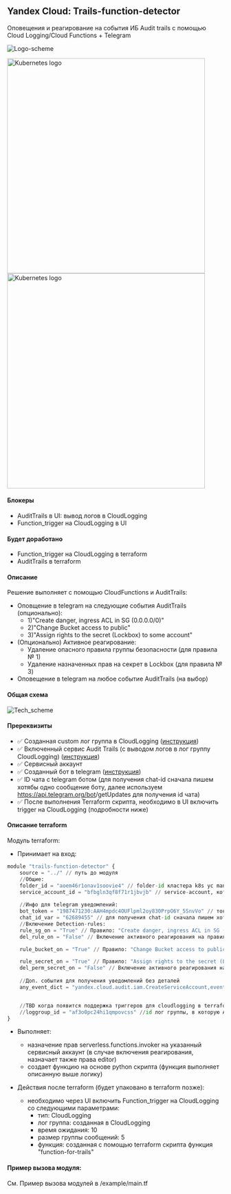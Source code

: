 ## Yandex Cloud: Trails-function-detector
Оповещения и реагирование на события ИБ Audit trails с помощью Cloud Logging/Cloud Functions + Telegram

![Logo-scheme](https://user-images.githubusercontent.com/85429798/132173603-0fde1851-2572-404a-82a0-33034e16d0ea.png)

<a href="https://kubernetes.io/">
    <img src="https://user-images.githubusercontent.com/85429798/132173624-89b9fc81-aea0-43ac-a30b-fc354ab3659c.png"
         alt="Kubernetes logo" title="Kubernetes" height="500" width="460" />
</a></br>

<a href="https://kubernetes.io/">
    <img src="https://user-images.githubusercontent.com/85429798/132173630-c34a6bd9-7e39-472e-8199-6a334fa0753d.png"
         alt="Kubernetes logo" title="Kubernetes" height="500" width="460" />
</a></br>



#### Блокеры
- AuditTrails в UI: вывод логов в CloudLogging
- Function_trigger на CloudLogging в UI

#### Будет доработано
- Function_trigger на CloudLogging в terraform 
- AuditTrails в terraform

#### Описание 
Решение выполняет c помощью CloudFunctions и AuditTrails:

- Оповщение в telegram на следующие события AuditTrails (опционально):
    - 1)"Create danger, ingress ACL in SG (0.0.0.0/0)"
    - 2)"Change Bucket access to public"
    - 3)"Assign rights to the secret (Lockbox) to some account"
- (Опционально) Активное реагирование:
    - Удаление опасного правила группы безопасности (для правила № 1)
    - Удаление назначенных прав на секрет в Lockbox (для правила № 3)
- Оповещение в telegram на любое событие AuditTrails (на выбор)

#### Общая схема 

![Tech_scheme](https://user-images.githubusercontent.com/85429798/132173681-8c32b75f-ebf5-4c98-ba5f-bc90ea482d07.png)

#### Пререквизиты
- :white_check_mark: Созданная custom лог группа в CloudLogging ([инструкция](https://cloud.yandex.ru/docs/logging/operations/create-group))
- :white_check_mark: Включенный сервис Audit Trails (с выводом логов в лог группу CloudLogging) ([инструкция](https://cloud.yandex.ru/docs/audit-trails/quickstart))
- :white_check_mark: Сервисный аккаунт
- :white_check_mark: Созданный бот в telegram ([инструкция](https://tlgrm.ru/docs/bots#kak-sozdat-bota))
- :white_check_mark: ID чата с telegram ботом (для получения chat-id сначала пишем хотябы одно сообщение боту, далее используем https://api.telegram.org/bot<token>/getUpdates для получения id чата)
- :white_check_mark: После выполнения Terraform скрипта, необходимо в UI включить trigger на CloudLogging (подробности ниже)


#### Описание terraform 
Модуль terraform:
- Принимает на вход: 

```Python
module "trails-function-detector" {
    source = "../" // путь до модуля
    //Общие:
    folder_id = "aoem46r1onav1soovie4" // folder-id кластера k8s yc managed-kubernetes cluster get --id <ID кластера> --format=json | jq  .folder_id
    service_account_id = "bfbgln3qf8f71r1jbvjb" // service-account, которому будут назначены права: serverless.functions.invoker
    
    //Инфо для telegram уведомлений:
    bot_token = "1987471230:AAH4mpdc4OUFlpml2oy830PrpO6Y_5SnvVo" // токен telegram бота для отправки уведомлений (Для того, чтобы получить токен https://proglib.io/p/telegram-bot)
    chat_id_var = "62689455" // для получения chat-id сначала пишем хоть одно сообщение боту, далее используем https://api.telegram.org/bot<token>/getUpdates для получения
    //Включение Detection-rules:
    rule_sg_on = "True" // Правило: "Create danger, ingress ACL in SG (0.0.0.0/0)" (если не требуется то выставить в False)
    del_rule_on = "False" // Включение активного реагирования на правило rule_sg_on: удаляет опасное правило группы безопасности

    rule_bucket_on = "True" // Правило: "Change Bucket access to public" (если не требуется то выставить в False)

    rule_secret_on = "True" // Правило: "Assign rights to the secret (Lockbox) to some account" (если не требуется то выставить в False)
    del_perm_secret_on = "False" // Включение активного реагирования на правило rule_secret_on: удаляет назначенные права на секрет в Lockbox
    
    //Доп. события для получения уведомлений без деталей
    any_event_dict = "yandex.cloud.audit.iam.CreateServiceAccount,event2" // оставить как есть, если не требуется, либо "yandex.cloud.audit.iam.CreateServiceAccount,event2", названия событий, можно получить https://cloud.yandex.ru/docs/audit-trails/concepts/events


    //TBD когда появится поддержка триггеров для cloudlogging в terraform
    //loggroup_id = "af3o0pc24hi1qmpovcss" //id лог группы, в которую AuditTrails пишет события (можно посмотреть в CloudLogging, создавалась при создании трейла)
}
```

- Выполняет: 
	- назначение прав serverless.functions.invoker на указанный сервисный аккаунт (в случае включения реагирования, назначает также права editor)
    - создает функцию на основе python скрипта (функция выполняет описанную выше логику)

- Действия после terraform (будет упаковано в terraform позже):
    - необходимо через UI включить Function_trigger на CloudLogging со следующими параметрами:
        - тип: CloudLogging
        - лог группа: созданная в CloudLogging
        - время ожидания: 10
        - размер группы сообщений: 5
        - функция: созданная с помощью terraform скрипта функция "function-for-trails"


#### Пример вызова модуля:
См. Пример вызова модулей в /example/main.tf 

